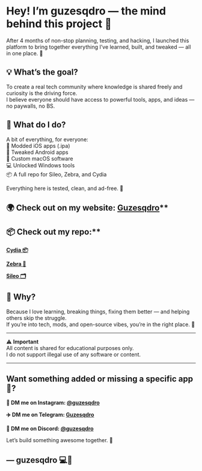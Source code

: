 # Hey! I’m guzesqdro — the mind behind this project 🥳

After 4 months of non-stop planning, testing, and hacking, I launched this platform to bring together everything I’ve learned, built, and tweaked — all in one place. 🚀

## 💡 What’s the goal?

To create a real tech community where knowledge is shared freely and curiosity is the driving force.  
I believe everyone should have access to powerful tools, apps, and ideas — no paywalls, no BS.

## 🔧 What do I do?

A bit of everything, for everyone:  
📱 Modded iOS apps (.ipa)  
🤖 Tweaked Android apps  
🍏 Custom macOS software  
💻 Unlocked Windows tools  
📦 A full repo for Sileo, Zebra, and Cydia  

Everything here is tested, clean, and ad-free. 🧼

## 🌍 Check out on my website: [Guzesqdro](https://guzesqdro.github.io)**

## 📦 Check out my repo:**

**[Cydia 📦](https://shorturl.at/Gg92V)**

**[Zebra 🦓](https://shorturl.at/VvTXF)**

**[Sileo 🗂️](https://shorturl.at/AAM0G)**

## 🧠 Why?

Because I love learning, breaking things, fixing them better — and helping others skip the struggle.  
If you’re into tech, mods, and open-source vibes, you’re in the right place. 🤝

---

⚠️ **Important**  
All content is shared for educational purposes only.  
I do not support illegal use of any software or content.

---

## Want something added or missing a specific app 🤔?

**📲 DM me on Instagram: [@guzesqdro](https://instagram.com/guzesqdro)**

**✈️ DM me on Telegram: [Guzesqdro](https://t.me/guzesqdro)**

**🤖 DM me on Discord: [@guzesqdro](https://discord.gg/ZsvRvNY7)**

Let’s build something awesome together. 🥳
## — guzesqdro 💻🧪
